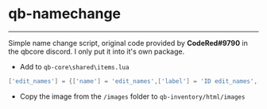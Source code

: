 # qb-namechange
---
Simple name change script, original code provided by **CodeRed#9790** in the qbcore discord. I only put it into it's own package.

* Add to `qb-core\shared\items.lua`

```lua
['edit_names'] = {['name'] = 'edit_names',['label'] = 'ID edit_names',['weight'] = 0, ['type'] = 'item',['image'] = 'edit_names.png',     ['unique'] = true, ['useable'] = true, ['shouldClose'] = false,   ['combinable'] = nil,   ['description'] = 'you can change your name with this card'},
```

* Copy the image from the `/images` folder to `qb-inventory/html/images`
